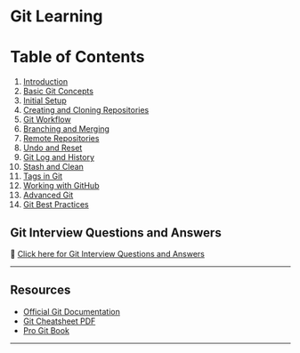 # Git Learning

# Table of Contents

01. [Introduction](./01-Introduction.md)
02. [Basic Git Concepts](./02-Basic-Git-Concepts.md)
03. [Initial Setup]()
04. [Creating and Cloning Repositories]()
05. [Git Workflow]()
06. [Branching and Merging]()
07. [Remote Repositories]()
08. [Undo and Reset]()
09. [Git Log and History]()
10. [Stash and Clean]()
11. [Tags in Git]()
12. [Working with GitHub]()
13. [Advanced Git]()
14. [Git Best Practices]()

## Git Interview Questions and Answers

📌 [Click here for Git Interview Questions and Answers](./GIT-Interview-Questions.md)

---

## Resources

- [Official Git Documentation](https://git-scm.com/doc)
- [Git Cheatsheet PDF](https://education.github.com/git-cheat-sheet-education.pdf)
- [Pro Git Book](https://git-scm.com/book/en/v2)

---
